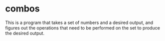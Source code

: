 combos
======

This is a program that takes a set of numbers and a desired output, and figures out the operations that need to be performed on the set to produce the desired output.
